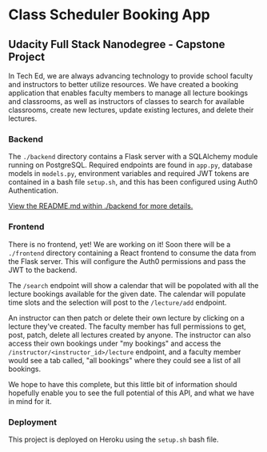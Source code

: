 # Class Scheduler Booking App

## Udacity Full Stack Nanodegree - Capstone Project

In Tech Ed, we are always advancing technology to provide school faculty and instructors to better utilize resources. We have created a booking application that enables faculty members to manage all lecture bookings and classrooms, as well as instructors of classes to search for available classrooms, create new lectures, update existing lectures, and delete their lectures.

### Backend

The `./backend` directory contains a Flask server with a SQLAlchemy module running on PostgreSQL. Required endpoints are found in `app.py`, database models in `models.py`, environment variables and required JWT tokens are contained in a bash file `setup.sh`, and this has been configured using Auth0 Authentication.

[View the README.md within ./backend for more details.](./backend/README.md)

### Frontend

There is no frontend, yet! We are working on it! Soon there will be a `./frontend` directory containing a React frontend to consume the data from the Flask server. This will configure the Auth0 permissions and pass the JWT to the backend. 

The `/search` endpoint will show a calendar that will be popolated with all the lecture bookings available for the given date. The calendar will populate time slots and the selection will post to the `/lecture/add` endpoint. 

An instructor can then patch or delete their own lecture by clicking on a lecture they've created. The faculty member has full permissions to get, post, patch, delete all lectures created by anyone. The instructor can also access their own bookings under "my bookings" and access the `/instructor/<instructor_id>/lecture` endpoint, and a faculty member would see a tab called, "all bookings" where they could see a list of all bookings. 

We hope to have this complete, but this little bit of information should hopefully enable you to see the full potential of this API, and what we have in mind for it.

### Deployment

This project is deployed on Heroku using the `setup.sh` bash file. 
